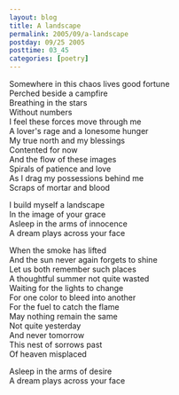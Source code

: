```yaml
---
layout: blog
title: A landscape
permalink: 2005/09/a-landscape
postday: 09/25 2005
posttime: 03_45
categories: [poetry]
---
```


<p>Somewhere in this chaos lives good fortune<br />
Perched beside a campfire<br />
Breathing in the stars<br />
Without numbers<br />
I feel these forces move through me<br />
A lover's rage and a lonesome hunger<br />
My true north and my blessings<br />
Contented for now<br />
And the flow of these images<br />
Spirals of patience and love<br />
As I drag my possessions behind me<br />
Scraps of mortar and blood</p>
<p>I build myself a landscape<br />
In the image of your grace<br />
Asleep in the arms of innocence<br />
A dream plays across your face</p>
<p>When the smoke has lifted<br />
And the sun never again forgets to shine<br />
Let us both remember such places<br />
A thoughtful summer not quite wasted<br />
Waiting for the lights to change<br />
For one color to bleed into another<br />
For the fuel to catch the flame<br />
May nothing remain the same<br />
Not quite yesterday<br />
And never tomorrow<br />
This nest of sorrows past<br />
Of heaven misplaced</p>
<p>Asleep in the arms of desire<br />
A dream plays across your face</p>
